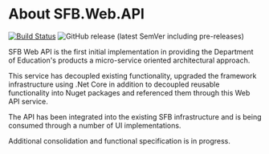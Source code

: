# About SFB.Web.API

[![Build Status](https://dev.azure.com/agilefactory/Financial%20Benchmarking/_apis/build/status/SFB.Web.Api?branchName=master)](https://dev.azure.com/agilefactory/Financial%20Benchmarking/_build/latest?definitionId=453&branchName=master) ![GitHub release (latest SemVer including pre-releases)](https://img.shields.io/github/v/release/DFEAGILEDEVOPS/SFB.Web.API?include_prereleases)

SFB Web API is the first initial implementation in providing the Department of Education's products a micro-service oriented architectural approach.

This service has decoupled existing functionality, upgraded the framework infrastructure using .Net Core in addition to decoupled reusable functionality into Nuget packages and referenced them through this Web API service.

The API has been integrated into the existing SFB infrastructure and is being consumed through a number of UI implementations.

Additional consolidation and functional specification is in progress.

